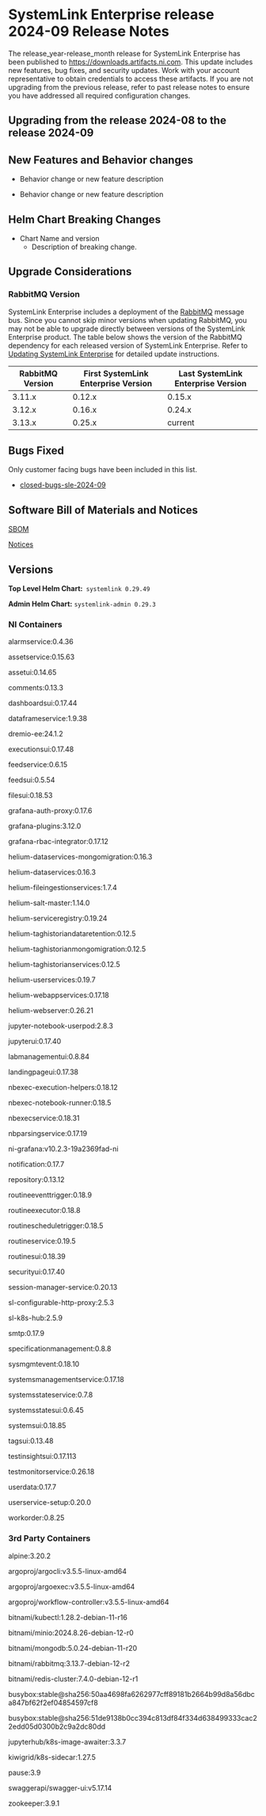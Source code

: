 # SystemLink Enterprise release 2024-09 Release Notes

The release_year-release_month release for SystemLink Enterprise has been published to <https://downloads.artifacts.ni.com>. This update includes new features, bug fixes, and security updates. Work with your account representative to obtain credentials to access these artifacts. If you are not upgrading from the previous release, refer to past release notes to ensure you have addressed all required configuration changes.

## Upgrading from the release 2024-08 to the release 2024-09

<!-- Optional section to include comments and instructions needed to successfully upgrade from the previous release to the current release. If the only changes needed are already captured in Helm Chart Breaking Changes, this section is not needed. -->

## New Features and Behavior changes

- Behavior change or new feature description

- Behavior change or new feature description

## Helm Chart Breaking Changes

- Chart Name and version
  - Description of breaking change.

## Upgrade Considerations

### RabbitMQ Version

SystemLink Enterprise includes a deployment of the [RabbitMQ](https://www.rabbitmq.com/) message bus. Since you cannot skip minor versions when updating RabbitMQ, you may not be able to upgrade directly between versions of the SystemLink Enterprise product. The table below shows the version of the RabbitMQ dependency for each released version of SystemLink Enterprise. Refer to [Updating SystemLink Enterprise](https://www.ni.com/docs/en-US/bundle/systemlink-enterprise/page/updating-systemlink-enterprise.html) for detailed update instructions.

| RabbitMQ Version | First SystemLink Enterprise Version | Last SystemLink Enterprise Version |
| ---------------- | ----------------------------------- | ---------------------------------- |
| 3.11.x           | 0.12.x                              | 0.15.x                             |
| 3.12.x           | 0.16.x                              | 0.24.x                             |
| 3.13.x           | 0.25.x                              | current                            |

## Bugs Fixed

Only customer facing bugs have been included in this list.

- [closed-bugs-sle-2024-09](https://github.com/ni/install-systemlink-enterprise/tree/2024-09/release-notes/2024-09/closed-bugs-sle-2024-09.xlsx)

## Software Bill of Materials and Notices

[SBOM](https://github.com/ni/install-systemlink-enterprise/tree/2024-09/release-notes/2024-09/sbom)

[Notices](https://github.com/ni/install-systemlink-enterprise/tree/2024-09/release-notes/2024-09/notices)

## Versions

**Top Level Helm Chart:** `systemlink 0.29.49`

**Admin Helm Chart:** `systemlink-admin 0.29.3`

### NI Containers

alarmservice:0.4.36

assetservice:0.15.63

assetui:0.14.65

comments:0.13.3

dashboardsui:0.17.44

dataframeservice:1.9.38

dremio-ee:24.1.2

executionsui:0.17.48

feedservice:0.6.15

feedsui:0.5.54

filesui:0.18.53

grafana-auth-proxy:0.17.6

grafana-plugins:3.12.0

grafana-rbac-integrator:0.17.12

helium-dataservices-mongomigration:0.16.3

helium-dataservices:0.16.3

helium-fileingestionservices:1.7.4

helium-salt-master:1.14.0

helium-serviceregistry:0.19.24

helium-taghistoriandataretention:0.12.5

helium-taghistorianmongomigration:0.12.5

helium-taghistorianservices:0.12.5

helium-userservices:0.19.7

helium-webappservices:0.17.18

helium-webserver:0.26.21

jupyter-notebook-userpod:2.8.3

jupyterui:0.17.40

labmanagementui:0.8.84

landingpageui:0.17.38

nbexec-execution-helpers:0.18.12

nbexec-notebook-runner:0.18.5

nbexecservice:0.18.31

nbparsingservice:0.17.19

ni-grafana:v10.2.3-19a2369fad-ni

notification:0.17.7

repository:0.13.12

routineeventtrigger:0.18.9

routineexecutor:0.18.8

routinescheduletrigger:0.18.5

routineservice:0.19.5

routinesui:0.18.39

securityui:0.17.40

session-manager-service:0.20.13

sl-configurable-http-proxy:2.5.3

sl-k8s-hub:2.5.9

smtp:0.17.9

specificationmanagement:0.8.8

sysmgmtevent:0.18.10

systemsmanagementservice:0.17.18

systemsstateservice:0.7.8

systemsstatesui:0.6.45

systemsui:0.18.85

tagsui:0.13.48

testinsightsui:0.17.113

testmonitorservice:0.26.18

userdata:0.17.7

userservice-setup:0.20.0

workorder:0.8.25

### 3rd Party Containers

alpine:3.20.2

argoproj/argocli:v3.5.5-linux-amd64

argoproj/argoexec:v3.5.5-linux-amd64

argoproj/workflow-controller:v3.5.5-linux-amd64

bitnami/kubectl:1.28.2-debian-11-r16

bitnami/minio:2024.8.26-debian-12-r0

bitnami/mongodb:5.0.24-debian-11-r20

bitnami/rabbitmq:3.13.7-debian-12-r2

bitnami/redis-cluster:7.4.0-debian-12-r1

busybox:stable@sha256:50aa4698fa6262977cff89181b2664b99d8a56dbca847bf62f2ef04854597cf8

busybox:stable@sha256:51de9138b0cc394c813df84f334d638499333cac22edd05d0300b2c9a2dc80dd

jupyterhub/k8s-image-awaiter:3.3.7

kiwigrid/k8s-sidecar:1.27.5

pause:3.9

swaggerapi/swagger-ui:v5.17.14

zookeeper:3.9.1

